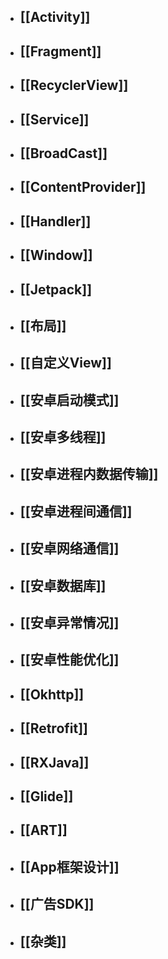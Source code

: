 - ## [[Activity]]
- ## [[Fragment]]
- ## [[RecyclerView]]
- ## [[Service]]
- ## [[BroadCast]]
- ## [[ContentProvider]]
- ## [[Handler]]
- ## [[Window]]
- ## [[Jetpack]]
- ## [[布局]]
- ## [[自定义View]]
- ## [[安卓启动模式]]
- ## [[安卓多线程]]
- ## [[安卓进程内数据传输]]
- ## [[安卓进程间通信]]
- ## [[安卓网络通信]]
- ## [[安卓数据库]]
- ## [[安卓异常情况]]
- ## [[安卓性能优化]]
- ## [[Okhttp]]
- ## [[Retrofit]]
- ## [[RXJava]]
- ## [[Glide]]
- ## [[ART]]
- ## [[App框架设计]]
- ## [[广告SDK]]
- ## [[杂类]]